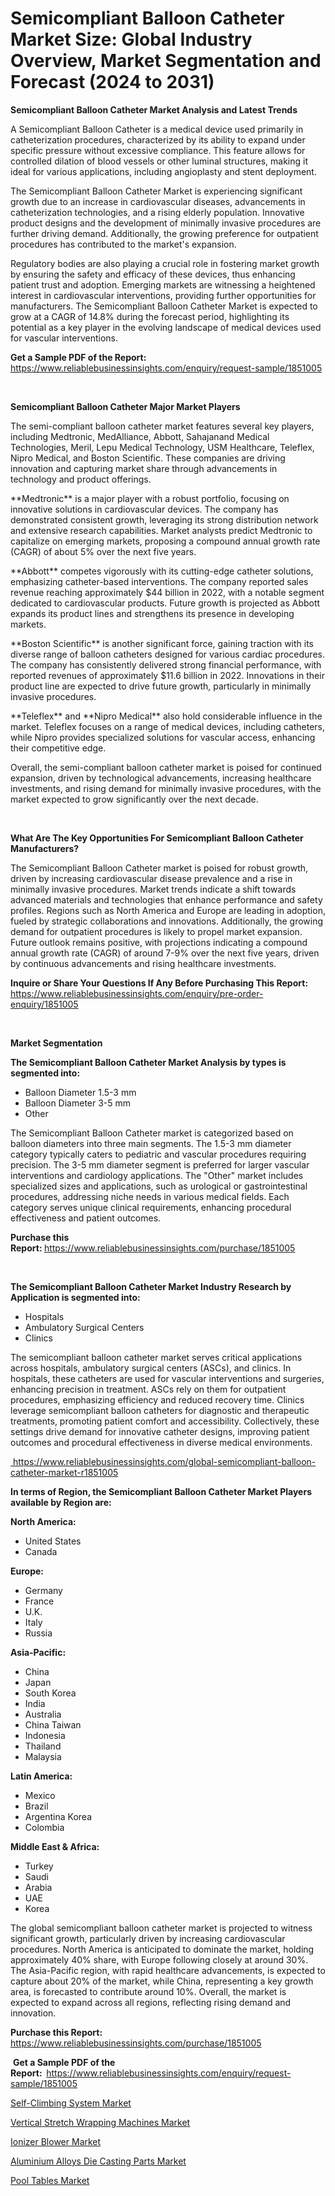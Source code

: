 <p><h1>Semicompliant Balloon Catheter Market Size: Global Industry Overview, Market Segmentation and Forecast (2024 to 2031)</h1></p><p><strong>Semicompliant Balloon Catheter Market Analysis and Latest Trends</strong></p>
<p><p>A Semicompliant Balloon Catheter is a medical device used primarily in catheterization procedures, characterized by its ability to expand under specific pressure without excessive compliance. This feature allows for controlled dilation of blood vessels or other luminal structures, making it ideal for various applications, including angioplasty and stent deployment.</p><p>The Semicompliant Balloon Catheter Market is experiencing significant growth due to an increase in cardiovascular diseases, advancements in catheterization technologies, and a rising elderly population. Innovative product designs and the development of minimally invasive procedures are further driving demand. Additionally, the growing preference for outpatient procedures has contributed to the market's expansion. </p><p>Regulatory bodies are also playing a crucial role in fostering market growth by ensuring the safety and efficacy of these devices, thus enhancing patient trust and adoption. Emerging markets are witnessing a heightened interest in cardiovascular interventions, providing further opportunities for manufacturers. The Semicompliant Balloon Catheter Market is expected to grow at a CAGR of 14.8% during the forecast period, highlighting its potential as a key player in the evolving landscape of medical devices used for vascular interventions.</p></p>
<p><strong>Get a Sample PDF of the Report:&nbsp;</strong> <a href="https://www.reliablebusinessinsights.com/enquiry/request-sample/1851005?utm_campaign=96&utm_medium=2&utm_source=Github&utm_content=ia&utm_term=17102024&utm_id=semicompliant-balloon-catheter">https://www.reliablebusinessinsights.com/enquiry/request-sample/1851005</a></p>
<p>&nbsp;</p>
<p><strong>Semicompliant Balloon Catheter Major Market Players</strong></p>
<p><p>The semi-compliant balloon catheter market features several key players, including Medtronic, MedAlliance, Abbott, Sahajanand Medical Technologies, Meril, Lepu Medical Technology, USM Healthcare, Teleflex, Nipro Medical, and Boston Scientific. These companies are driving innovation and capturing market share through advancements in technology and product offerings.</p><p>**Medtronic** is a major player with a robust portfolio, focusing on innovative solutions in cardiovascular devices. The company has demonstrated consistent growth, leveraging its strong distribution network and extensive research capabilities. Market analysts predict Medtronic to capitalize on emerging markets, proposing a compound annual growth rate (CAGR) of about 5% over the next five years.</p><p>**Abbott** competes vigorously with its cutting-edge catheter solutions, emphasizing catheter-based interventions. The company reported sales revenue reaching approximately $44 billion in 2022, with a notable segment dedicated to cardiovascular products. Future growth is projected as Abbott expands its product lines and strengthens its presence in developing markets.</p><p>**Boston Scientific** is another significant force, gaining traction with its diverse range of balloon catheters designed for various cardiac procedures. The company has consistently delivered strong financial performance, with reported revenues of approximately $11.6 billion in 2022. Innovations in their product line are expected to drive future growth, particularly in minimally invasive procedures.</p><p>**Teleflex** and **Nipro Medical** also hold considerable influence in the market. Teleflex focuses on a range of medical devices, including catheters, while Nipro provides specialized solutions for vascular access, enhancing their competitive edge. </p><p>Overall, the semi-compliant balloon catheter market is poised for continued expansion, driven by technological advancements, increasing healthcare investments, and rising demand for minimally invasive procedures, with the market expected to grow significantly over the next decade.</p></p>
<p>&nbsp;</p>
<p><strong>What Are The Key Opportunities For Semicompliant Balloon Catheter Manufacturers?</strong></p>
<p><p>The Semicompliant Balloon Catheter market is poised for robust growth, driven by increasing cardiovascular disease prevalence and a rise in minimally invasive procedures. Market trends indicate a shift towards advanced materials and technologies that enhance performance and safety profiles. Regions such as North America and Europe are leading in adoption, fueled by strategic collaborations and innovations. Additionally, the growing demand for outpatient procedures is likely to propel market expansion. Future outlook remains positive, with projections indicating a compound annual growth rate (CAGR) of around 7-9% over the next five years, driven by continuous advancements and rising healthcare investments.</p></p>
<p><strong>Inquire or Share Your Questions If Any Before Purchasing This Report:</strong> <a href="https://www.reliablebusinessinsights.com/enquiry/pre-order-enquiry/1851005?utm_campaign=96&utm_medium=2&utm_source=Github&utm_content=ia&utm_term=17102024&utm_id=semicompliant-balloon-catheter">https://www.reliablebusinessinsights.com/enquiry/pre-order-enquiry/1851005</a></p>
<p>&nbsp;</p>
<p><strong>Market Segmentation</strong></p>
<p><strong>The Semicompliant Balloon Catheter Market Analysis by types is segmented into:</strong></p>
<p><ul><li>Balloon Diameter 1.5-3 mm</li><li>Balloon Diameter 3-5 mm</li><li>Other</li></ul></p>
<p><p>The Semicompliant Balloon Catheter market is categorized based on balloon diameters into three main segments. The 1.5-3 mm diameter category typically caters to pediatric and vascular procedures requiring precision. The 3-5 mm diameter segment is preferred for larger vascular interventions and cardiology applications. The "Other" market includes specialized sizes and applications, such as urological or gastrointestinal procedures, addressing niche needs in various medical fields. Each category serves unique clinical requirements, enhancing procedural effectiveness and patient outcomes.</p></p>
<p><strong>Purchase this Report:&nbsp;</strong><a href="https://www.reliablebusinessinsights.com/purchase/1851005?utm_campaign=96&utm_medium=2&utm_source=Github&utm_content=ia&utm_term=17102024&utm_id=semicompliant-balloon-catheter">https://www.reliablebusinessinsights.com/purchase/1851005</a></p>
<p>&nbsp;</p>
<p><strong>The Semicompliant Balloon Catheter Market Industry Research by Application is segmented into:</strong></p>
<p><ul><li>Hospitals</li><li>Ambulatory Surgical Centers</li><li>Clinics</li></ul></p>
<p><p>The semicompliant balloon catheter market serves critical applications across hospitals, ambulatory surgical centers (ASCs), and clinics. In hospitals, these catheters are used for vascular interventions and surgeries, enhancing precision in treatment. ASCs rely on them for outpatient procedures, emphasizing efficiency and reduced recovery time. Clinics leverage semicompliant balloon catheters for diagnostic and therapeutic treatments, promoting patient comfort and accessibility. Collectively, these settings drive demand for innovative catheter designs, improving patient outcomes and procedural effectiveness in diverse medical environments.</p></p>
<p><a href="https://www.reliablebusinessinsights.com/global-semicompliant-balloon-catheter-market-r1851005?utm_campaign=96&utm_medium=2&utm_source=Github&utm_content=ia&utm_term=17102024&utm_id=semicompliant-balloon-catheter">&nbsp;https://www.reliablebusinessinsights.com/global-semicompliant-balloon-catheter-market-r1851005</a></p>
<p><strong>In terms of Region, the Semicompliant Balloon Catheter Market Players available by Region are:</strong></p>
<p>
    <p> <strong> North America: </strong>
        <ul>
            <li>United States</li>
            <li>Canada</li>
        </ul>
        </p> 
    <p> <strong> Europe: </strong>
        <ul>
            <li>Germany</li>
            <li>France</li>
            <li>U.K.</li>
            <li>Italy</li>
            <li>Russia</li>
        </ul>
        </p> 
    <p> <strong> Asia-Pacific: </strong>
        <ul>
            <li>China</li>
            <li>Japan</li>
            <li>South Korea</li>
            <li>India</li>
            <li>Australia</li>
            <li>China Taiwan</li>
            <li>Indonesia</li>
            <li>Thailand</li>
            <li>Malaysia</li>
        </ul>
        </p> 
    <p> <strong> Latin America: </strong>
        <ul>
            <li>Mexico</li>
            <li>Brazil</li>
            <li>Argentina Korea</li>
            <li>Colombia</li>
        </ul>
        </p> 
    <p> <strong> Middle East & Africa: </strong>
        <ul>
            <li>Turkey</li>
            <li>Saudi</li>
            <li>Arabia</li>
            <li>UAE</li>
            <li>Korea</li>
        </ul>
    </p>
    </p>
<p><p>The global semicompliant balloon catheter market is projected to witness significant growth, particularly driven by increasing cardiovascular procedures. North America is anticipated to dominate the market, holding approximately 40% share, with Europe following closely at around 30%. The Asia-Pacific region, with rapid healthcare advancements, is expected to capture about 20% of the market, while China, representing a key growth area, is forecasted to contribute around 10%. Overall, the market is expected to expand across all regions, reflecting rising demand and innovation.</p></p>
<p><strong>Purchase this Report: </strong><a href="https://www.reliablebusinessinsights.com/purchase/1851005?utm_campaign=96&utm_medium=2&utm_source=Github&utm_content=ia&utm_term=17102024&utm_id=semicompliant-balloon-catheter">https://www.reliablebusinessinsights.com/purchase/1851005</a></p>
<p>&nbsp;<strong>Get a Sample PDF of the Report:&nbsp;&nbsp;</strong><a href="https://www.reliablebusinessinsights.com/enquiry/request-sample/1851005?utm_campaign=96&utm_medium=2&utm_source=Github&utm_content=ia&utm_term=17102024&utm_id=semicompliant-balloon-catheter">https://www.reliablebusinessinsights.com/enquiry/request-sample/1851005</a></p>
<p><strong></strong></p>
<p><p><a href="https://github.com/birroctaymonyj/Market-Research-Report-List-1/blob/main/self-climbing-system-market.md?utm_campaign=96&utm_medium=2&utm_source=Github&utm_content=ia&utm_term=17102024&utm_id=semicompliant-balloon-catheter">Self-Climbing System Market</a></p><p><a href="https://issuu.com/reportprime-2/docs/vertical-stretch-wrapping-machines-_1df86bd8c12021?utm_campaign=96&utm_medium=2&utm_source=Github&utm_content=ia&utm_term=17102024&utm_id=semicompliant-balloon-catheter">Vertical Stretch Wrapping Machines Market</a></p><p><a href="https://issuu.com/reportprime-2/docs/ionizer-blower-market-size-2030.ppt_eb9782057df508?utm_campaign=96&utm_medium=2&utm_source=Github&utm_content=ia&utm_term=17102024&utm_id=semicompliant-balloon-catheter">Ionizer Blower Market</a></p><p><a href="https://github.com/bramarquesw0f/Market-Research-Report-List-1/blob/main/aluminium-alloys-die-casting-parts-market.md?utm_campaign=96&utm_medium=2&utm_source=Github&utm_content=ia&utm_term=17102024&utm_id=semicompliant-balloon-catheter">Aluminium Alloys Die Casting Parts Market</a></p><p><a href="https://www.linkedin.com/pulse/navigating-global-pool-tables-market-landscape-trends-hmuxe?utm_campaign=96&utm_medium=2&utm_source=Github&utm_content=ia&utm_term=17102024&utm_id=semicompliant-balloon-catheter">Pool Tables Market</a></p></p>